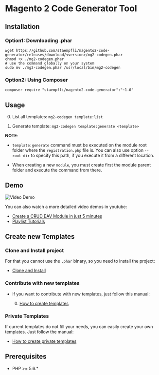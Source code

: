 # Magento 2 Code Generator Tool

## Installation

### Option1: Downloading .phar

```
wget https://github.com/staempfli/magento2-code-generator/releases/download/<version>/mg2-codegen.phar
chmod +x ./mg2-codegen.phar
# use the command globally on your system
sudo mv ./mg2-codegen.phar /usr/local/bin/mg2-codegen
```

### Option2: Using Composer

```
composer require "staempfli/magento2-code-generator":"~1.0"
```


## Usage

0. List all templates: `mg2-codegen template:list`

0. Generate template: `mg2-codegen template:generate <template>`

**NOTE**:
    
* `template:generate` command must be executed on the module root folder where the `registration.php` file is.
You can also use option `--root-dir` to specify this path, if you execute it from a different location.

* When creating a new `module`, you must create first the module parent folder and execute the command from there.

## Demo

![Video Demo](docs/img/video-demo.gif)

You can also watch a more detailed video demos in youtube:

* [Create a CRUD EAV Module in just 5 minutes](https://www.youtube.com/watch?v=f8qBnOIRIs4)
* [Playlist Tutorials](https://www.youtube.com/playlist?list=PLBt8dizedSZCxuqK41vG01_MngJQPRuMj)
    
## Create new Templates
    
### Clone and Install project
 
For that you cannot use the `.phar` binary, so you need to install the project:

* [Clone and Install](docs/clone-install.md)
    
### Contribute with new templates

* If you want to contribute with new templates, just follow this manual:

    0. [How to create templates](docs/createTemplates.md)
    
### Private Templates

If current templates do not fill your needs, you can easily create your own templates. Just follow the manual:

* [How to create private templates](docs/privateTemplates.md)
    
## Prerequisites

- PHP >= 5.6.*

